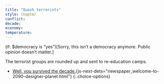 ```yaml
---
title: "Quash terrorists"
style: chapter
conflict: 
decade: 
economy: 
temperature: 
---
```


(if: $democracy is “yes”)[Sorry, this isn’t a democracy anymore. Public opinion doesn’t matter.]

The terrorist groups are rounded up and sent to re-education camps.

- [Well, you survived the decade.](part-page_2090.html){js-next-dets="newspaper_welcome-to-2090-designer-planet.html"}
{:.choice-options}
